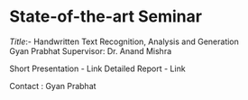 # State-of-the-art Seminar <br>
_Title_:- Handwritten Text Recognition, Analysis and Generation <br>
Gyan Prabhat
Supervisor: Dr. Anand Mishra

Short Presentation - Link
Detailed Report - Link


Contact : Gyan Prabhat
